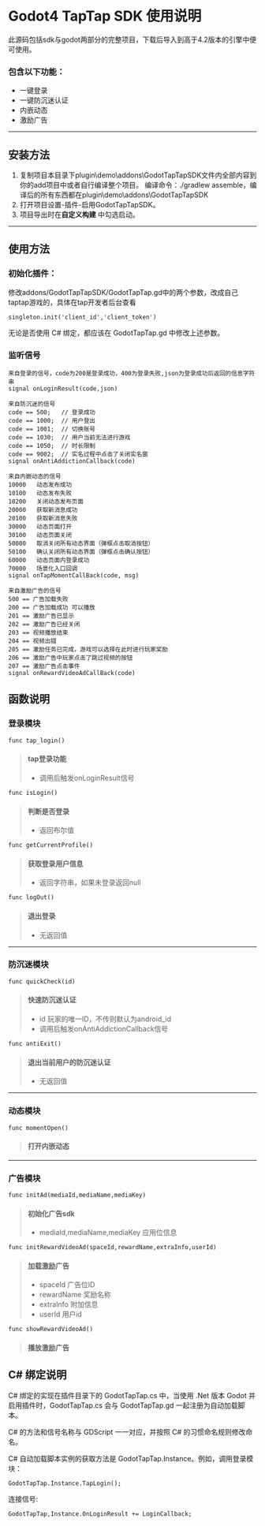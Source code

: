 # Godot4 TapTap SDK 使用说明

此源码包括sdk与godot两部分的完整项目，下载后导入到高于4.2版本的引擎中便可使用。

### 包含以下功能：
* 一键登录
* 一键防沉迷认证
* 内嵌动态
* 激励广告
_________________
## 安装方法
1. 复制项目本目录下plugin\demo\addons\GodotTapTapSDK文件内全部内容到你的add项目中或者自行编译整个项目。
   编译命令：./gradlew assemble，编译后的所有东西都在plugin\demo\addons\GodotTapTapSDK
2. 打开项目设置-插件-启用GodotTapTapSDK。
3. 项目导出时在**自定义构建** 中勾选启动。
_________________
## 使用方法
### 初始化插件：

修改addons/GodotTapTapSDK/GodotTapTap.gd中的两个参数，改成自己taptap游戏的，具体在tap开发者后台查看
```
singleton.init('client_id','client_token')
```
无论是否使用 C# 绑定，都应该在 GodotTapTap.gd 中修改上述参数。

### 监听信号
```
来自登录的信号，code为200是登录成功，400为登录失败,json为登录成功后返回的信息字符串
signal onLoginResult(code,json)

来自防沉迷的信号
code == 500;   // 登录成功
code == 1000;  // 用户登出
code == 1001;  // 切换账号
code == 1030;  // 用户当前无法进行游戏
code == 1050;  // 时长限制
code == 9002;  // 实名过程中点击了关闭实名窗
signal onAntiAddictionCallback(code)

来自内嵌动态的信号
10000	动态发布成功
10100	动态发布失败
10200	关闭动态发布页面
20000	获取新消息成功
20100	获取新消息失败
30000	动态页面打开
30100	动态页面关闭
50000	取消关闭所有动态界面（弹框点击取消按钮）
50100	确认关闭所有动态界面（弹框点击确认按钮）
60000	动态页面内登录成功
70000	场景化入口回调
signal onTapMomentCallBack(code, msg)

来自激励广告的信号
500 == 广告加载失败
200 == 广告加载成功 可以播放
201 == 激励广告已显示
202 == 激励广告已经关闭
203 == 视频播放结束
204 == 视频出错
205 == 激励任务已完成，游戏可以选择在此时进行玩家奖励
206 == 激励广告中玩家点击了跳过视频的按钮
207 == 激励广告点击事件
signal onRewardVideoAdCallBack(code)
```
## 函数说明
### 登录模块
```
func tap_login()
```
> #### tap登录功能
> - 调用后触发onLoginResult信号

```
func isLogin()
```
> #### 判断是否登录
> - 返回布尔值

```
func getCurrentProfile()
```
> #### 获取登录用户信息
> - 返回字符串，如果未登录返回null

```
func logOut()
```
> #### 退出登录
> - 无返回值
_________________
### 防沉迷模块
```
func quickCheck(id)
```
> #### 快速防沉迷认证
> - id 玩家的唯一ID，不传则默认为android_id
> - 调用后触发onAntiAddictionCallback信号

```
func antiExit()
```
> #### 退出当前用户的防沉迷认证
> - 无返回值
_________________
### 动态模块
```
func momentOpen()
```
> #### 打开内嵌动态
_________________
### 广告模块
```
func initAd(mediaId,mediaName,mediaKey)
```
> #### 初始化广告sdk
> - mediaId,mediaName,mediaKey 应用位信息

```
func initRewardVideoAd(spaceId,rewardName,extraInfo,userId)
```
> #### 加载激励广告
> - spaceId 广告位ID
> - rewardName 奖励名称
> - extraInfo 附加信息
> - userId 用户id

```
func showRewardVideoAd()
```
> #### 播放激励广告

## C# 绑定说明

C# 绑定的实现在插件目录下的 GodotTapTap.cs 中，当使用 .Net 版本 Godot 并启用插件时，GodotTapTap.cs 会与 GodotTapTap.gd 一起注册为自动加载脚本。

C# 的方法和信号名称与 GDScript 一一对应，并按照 C# 的习惯命名规则修改命名。

C# 自动加载脚本实例的获取方法是 GodotTapTap.Instance。例如，调用登录模块：
```
GodotTapTap.Instance.TapLogin();
```
连接信号:
```
GodotTapTap,Instance.OnLoginResult += LoginCallback;
```
